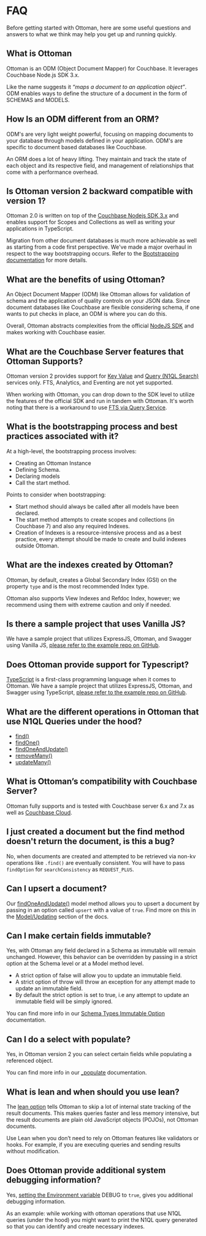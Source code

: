 # FAQ

Before getting started with Ottoman, here are some useful questions and answers to what we think may help you get up and running quickly.

## What is Ottoman

Ottoman is an ODM (Object Document Mapper) for Couchbase. It leverages Couchbase Node.js SDK 3.x.

Like the name suggests it *“maps a document to an application object”*. ODM enables ways to define the structure of a document in the form of SCHEMAS and MODELS.

## How Is an ODM different from an ORM?

ODM's are very light weight powerful, focusing on mapping documents to your database through models defined in your application. ODM's are specific to document based databases like Couchbase.

An ORM does a lot of heavy lifting. They maintain and track the state of each object and its respective field, and management of relationships that come with a performance overhead.

## Is Ottoman version 2 backward compatible with version 1?

Ottoman 2.0 is written on top of the [Couchbase Nodejs SDK 3.x](https://docs.couchbase.com/nodejs-sdk/current/hello-world/start-using-sdk.html) and enables support for Scopes and Collections as well as writing your applications in TypeScript. 

Migration from other document databases is much more achievable as well as starting from a code first perspective. We've made a major overhaul in respect to the way bootstrapping occurs. Refer to the [Bootstrapping documentation](/guides/ottoman.html#not-using-scopes-collections) for more details.

## What are the benefits of using Ottoman?

An Object Document Mapper (ODM) like Ottoman allows for validation of schema and the application of quality controls on your JSON data. Since document databases like Couchbase are flexible considering schema, if one wants to put checks in place, an ODM is where you can do this.

Overall, Ottoman abstracts complexities from the official [NodeJS SDK](https://docs.couchbase.com/nodejs-sdk/current/hello-world/start-using-sdk.html) and makes working with Couchbase easier.

## What are the Couchbase Server features that Ottoman Supports?

Ottoman version 2 provides support for [Key Value](https://docs.couchbase.com/nodejs-sdk/current/howtos/kv-operations.html) and [Query (N1QL Search)](https://docs.couchbase.com/nodejs-sdk/current/howtos/n1ql-queries-with-sdk.html) services only. FTS, Analytics, and Eventing are not yet supported.

When working with Ottoman, you can drop down to the SDK level to utilize the features of the official SDK and run in tandem with Ottoman. It's worth noting that there is a workaround to use [FTS via Query Service](https://docs.couchbase.com/server/current/n1ql/n1ql-language-reference/searchfun.html).

## What is the bootstrapping process and best practices associated with it?

At a high-level, the bootstrapping process involves:

- Creating an Ottoman Instance
- Defining Schema.
- Declaring models
- Call the start method.

Points to consider when bootstrapping:

- Start method should always be called after all models have been declared.
- The start method attempts to create scopes and collections (in Couchbase 7) and also any required Indexes.
- Creation of Indexes is a resource-intensive process and as a best practice, every attempt should be made to create and build indexes outside Ottoman.

## What are the indexes created by Ottoman?

Ottoman, by default, creates a Global Secondary Index (GSI) on the property `type` and is the most recommended Index type.

Ottoman also supports View Indexes and Refdoc Index, however; we recommend using them with extreme caution and only if needed.

## Is there a sample project that uses Vanilla JS?

We have a sample project that utilizes ExpressJS, Ottoman, and Swagger using Vanilla JS, [please refer to the example repo on GitHub](https://github.com/couchbaselabs/try-ottoman).

## Does Ottoman provide support for Typescript?

[TypeScript](https://www.typescriptlang.org/) is a first-class programming language when it comes to Ottoman. We have a sample project that utilizes ExpressJS, Ottoman, and Swagger using TypeScript, [please refer to the example repo on GitHub](https://github.com/couchbaselabs/try-ottoman-ts).

## What are the different operations in Ottoman that use N1QL Queries under the hood?

- [find()](/guides/ottoman-couchbase.html#find-documents)
- [findOne()](/interfaces/imodel.html#findone)
- [findOneAndUpdate()](/interfaces/imodel.html#findoneandupdate)
- [removeMany()](/globals.html#const-removemany)
- [updateMany()](/globals.html#const-updatemany)

## What is Ottoman’s compatibility with Couchbase Server?

Ottoman fully supports and is tested with Couchbase server 6.x and 7.x as well as [Couchbase Cloud](https://www.couchbase.com/products/cloud).

## I just created a document but the find method doesn't return the document, is this a bug?

No, when documents are created and attempted to be retrieved via non-kv operations like `.find()` are eventually consistent. You will have to pass `findOption` for `searchConsistency` as  `REQUEST_PLUS`.

## Can I upsert a document?

Our [findOneAndUpdate()](/interfaces/imodel.html#findoneandupdate) model method allows you to upsert a document by passing in an option called `upsert` with a value of `true`. Find more on this in the [Model/Updating](/guides/model.html#updating) section of the docs.

## Can I make certain fields immutable?

Yes, with Ottoman any field declared in a Schema as immutable will remain unchanged. However, this behavior can be overridden by passing in a strict option at the Schema level or at a Model method level.

- A strict option of false will allow you to update an immutable field.  
- A strict option of throw will throw an exception for any attempt made to update an immutable field.  
- By default the strict option is set to true, i.e any attempt to update an immutable field will be simply ignored.

You can find more info in our [Schema Types Immutable Option](/guides/schema.html#schema-types-immutable-option) documentation.

## Can I do a select with populate?

Yes, in Ottoman version 2 you can select certain fields while populating a referenced object.

You can find more info in our [_populate](/advanced/ottoman.html#populatemaxdeep-option) documentation.

## What is lean and when should you use lean?

The [lean option](/guides/model.html#use-of-lean) tells Ottoman to skip a lot of internal state tracking of the result documents. This makes queries faster and less memory intensive, but the result documents are plain old JavaScript objects (POJOs), not Ottoman documents.

Use Lean when you don’t need to rely on Ottoman features like validators or hooks. For example, if you are executing queries and sending results without modification.

## Does Ottoman provide additional system debugging information?

Yes, [setting the Environment variable](/guides/ottoman.html#setting-environment-variables) DEBUG to `true`, gives you additional debugging information.

As an example: while working with ottoman operations that use N1QL queries (under the hood) you might want to print the N1QL query generated so that you can identify and create necessary indexes.
